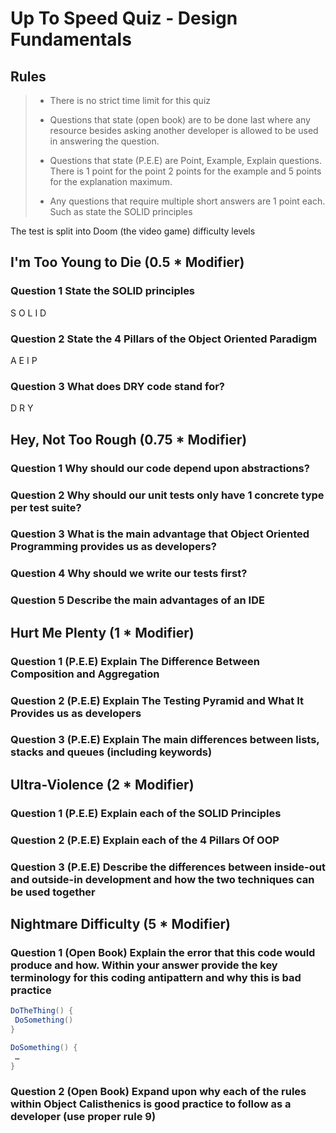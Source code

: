 # Up To Speed Quiz - Design Fundamentals

## Rules

> * There is no strict time limit for this quiz
>
> * Questions that state (open book) are to be done last where any resource besides asking another developer is allowed to be used in answering the question.
>
> * Questions that state (P.E.E) are Point, Example, Explain questions. There is 1 point for the point 2 points for the example and 5 points for the explanation maximum.
>
> * Any questions that require multiple short answers are 1 point each. Such as state the SOLID principles

The test is split into Doom (the video game) difficulty levels

## I'm Too Young to Die (0.5 * Modifier)

### Question 1 State the SOLID principles

S
O
L
I
D

### Question 2 State the 4 Pillars of the Object Oriented Paradigm

A
E
I
P

### Question 3 What does DRY code stand for?

D
R
Y

## Hey, Not Too Rough (0.75 * Modifier)

### Question 1 Why should our code depend upon abstractions?

### Question 2 Why should our unit tests only have 1 concrete type per test suite?

### Question 3 What is the main advantage that Object Oriented Programming provides us as developers?

### Question 4 Why should we write our tests first?

### Question 5 Describe the main advantages of an IDE

## Hurt Me Plenty (1 * Modifier)

### Question 1 (P.E.E) Explain The Difference Between Composition and Aggregation

### Question 2 (P.E.E) Explain The Testing Pyramid and What It Provides us as developers

### Question 3 (P.E.E) Explain The main differences between lists, stacks and queues (including keywords)

## Ultra-Violence (2 * Modifier)

### Question 1 (P.E.E) Explain each of the SOLID Principles

### Question 2 (P.E.E) Explain each of the 4 Pillars Of OOP

### Question 3 (P.E.E) Describe the differences between inside-out and outside-in development and how the two techniques can be used together

## Nightmare Difficulty (5 * Modifier)

### Question 1 (Open Book) Explain the error that this code would produce and how. Within your answer provide the key terminology for this coding antipattern and why this is bad practice

```cs
DoTheThing() {
 DoSomething()
}

DoSomething() {
 …
}
```

### Question 2 (Open Book) Expand upon why each of the rules within Object Calisthenics is good practice to follow as a developer (use proper rule 9)
